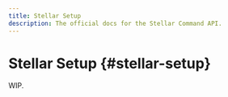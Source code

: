 ```yaml
---
title: Stellar Setup
description: The official docs for the Stellar Command API.
---
```


# Stellar Setup {#stellar-setup}

WIP.
